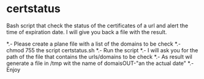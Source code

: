 # certstatus
Bash script that check the status of the certificates of a url and alert the time of expiration date. I will give you back a file with the result.

*.- Please create a plane file with a list of the domains to be check
*.- chmod 755 the script certstatus.sh
*.- Run the script
*.- I will ask you for the path of the file that contains the urls/domains to be check
*.- As result wil generate a file in /tmp wit the name of domaisOUT-"an the actual date"
*.- Enjoy
